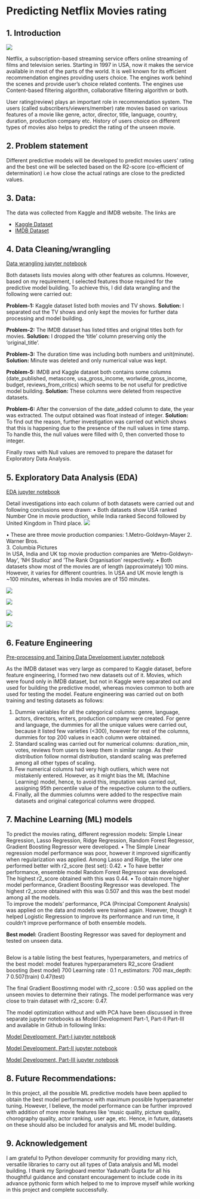 # Predicting Netflix Movies rating

## 1. Introduction

![](https://github.com/damayantinaik/Springboard_Week_7_Capstone_Project_Netfilx/blob/main/Report/Netflix_image.jpg)

Netflix, a subscription-based streaming service offers online streaming of films and television series. Starting in 1997 in USA,  now it makes the service available in most of the parts  of the world.   It is well known for its efficient recommendation engines providing users choice. The engines work behind the scenes and provide user’s choice related contents. The engines use Content-based filtering algorithm, collaborative filtering algorithm or both.

User rating(review) plays an important role in recommendation system. The users (called subscribers/viewers/member) rate movies based on various features of  a movie like genre, actor, director, title, language, country, duration, production company etc. History of users choice on different types of movies also helps to predict the rating of the unseen movie. 


## 2. Problem statement

Different predictive models will be developed to predict movies users’ rating and the best one will be selected based on the R2-score (co-efficient of determination) i.e how close the actual ratings are close to the predicted values. 


## 3. Data:
 
The data was collected from Kaggle and IMDB website. The links are 
* [Kaggle Dataset](https://www.kaggle.com/shivamb/netflix-shows)
* [IMDB Dataset](https://www.imdb.com/interfaces/)


 ## 4. Data Cleaning/wrangling
 [Data wrangling jupyter notebook](https://github.com/damayantinaik/Springboard_Week_7_Capstone_Project_Netfilx/blob/main/Report/Capstone_Project_Netflix_Data_Wrangling_submission4_Report.ipynb)

Both datasets lists movies along with other features as columns. However, based on my requirement, I selected features those required for the predictive model building. To achieve this, I did data wrangling and the following were carried out: 
  
**Problem-1:** Kaggle dataset listed both movies and TV shows. 
**Solution:** I separated out the TV shows and only kept the movies for further data processing and model building.  

**Problem-2:** The IMDB dataset has listed titles and original titles both for movies. 
**Solution:** I dropped the ‘title’ column preserving only the ‘original_title’.

**Problem-3:** The duration time was including both numbers and unit(minute). 
**Solution:** Minute was deleted and only numerical value was kept.

**Problem-5:** IMDB and Kaggle dataset both contains some columns (date_published, metascore, usa_gross_income, worlwide_gross_income, budget, reviews_from_critics) which seems to be not useful for predictive model building. 
**Solution:** These columns were deleted from respective datasets.

**Problem-6:** After the conversion of the date_added column to date, the year was extracted. The output obtained was float instead of integer. 
**Solution:** To find out the reason, further investigation was carried out which shows that this is happening due to the presence of the null values in time stamp. To handle this, the null values were  filled with 0, then converted those to integer.

Finally rows with Null values are removed to prepare the dataset for Exploratory Data Analysis. 


## 5. Exploratory Data Analysis (EDA)
[EDA jupyter notebook](https://github.com/damayantinaik/Springboard_Week_7_Capstone_Project_Netfilx/blob/main/Report/Netflix_EDA_submission2_for_report.ipynb)
       
Detail investigations into each column of both datasets were carried out and following conclusions were drawn:
•	Both datasets show USA ranked Number One in movie production, while India ranked Second followed by United Kingdom in Third place.
![](https://github.com/damayantinaik/Springboard_Week_7_Capstone_Project_Netfilx/blob/main/Report/Top_20_countries_in_Movie_production.png)

•	These are three movie production companies:
1.Metro-Goldwyn-Mayer 
2. Warner Bros.                 
3. Columbia Pictures             
In USA, India and UK top movie production companies are ‘Metro-Goldwyn-May‘, ‘NH Studioz’ and  ‘The Rank Organisation’ respectively. 
•	Both datasets show most of the movies are of length (approximately) 100 mins. However, it varies for different countries. In USA and UK movie length is ~100 minutes, whereas in India movies are of 150 minutes.


![](https://github.com/damayantinaik/Springboard_Week_7_Capstone_Project_Netfilx/blob/main/Report/Overall_movie_duration.png)


![](https://github.com/damayantinaik/Springboard_Week_7_Capstone_Project_Netfilx/blob/main/Report/USA_movie_duration.png)

![](https://github.com/damayantinaik/Springboard_Week_7_Capstone_Project_Netfilx/blob/main/Report/Indian_movie_duration.png)

![](https://github.com/damayantinaik/Springboard_Week_7_Capstone_Project_Netfilx/blob/main/Report/UK_movie_duration.png)




## 6. Feature Engineering
[Pre-processing and Taining Data Development jupyter notebook](https://github.com/damayantinaik/Springboard_Week_7_Capstone_Project_Netfilx/blob/main/Report/Netflix_data_Pre_processing_training_data_development_submission2_Report.ipynb)

As the IMDB dataset was very large as compared to Kaggle dataset, before feature engineering, I formed two new datasets out of it. Movies, which were found only in IMDB dataset, but not in Kaggle were separated out and used for building the predictive model, whereas movies common to both are used for testing the model. 
Feature engineering was carried out on both training and testing datasets as follows: 
1. Dummie variables for all the categorical columns: genre, language, actors, directors, writers, production company were created. For genre and language, the dummies for all the unique values were carried out, because it listed few varieties (<300),  however for rest of the columns, dummies for top 200 values in each column were obtained.
1. Standard scaling was carried out for numerical columns:  duration_min, votes, reviews from users to keep them in similar range.  As their distribution  follow normal distribution, standard scaling was preferred among all other types of scaling.
1. Few numerical columns had very high outliers, which were not mistakenly entered. However, as it might bias the ML (Machine Learning) model, hence, to avoid this, imputation was carried out, assigning  95th percentile value of the respective column to the outliers.
1. Finally, all the dummies columns were added to the respective main datasets and original categorical columns were dropped.

## 7. Machine Learning (ML) models

To predict the movies rating, different regression models: Simple Linear Regression, Lasso Regression, Ridge Regression, Random Forest Regressor, Gradient Boosting Regressor were developed. 
•	The Simple Linear regression model performance was poor, however it improved significantly when regularization was applied. Among Lasso and Ridge, the later one  performed better with r2_score (test set): 0.42. 
•	To have better performance, ensemble model Random Forest Regressor was developed. The highest r2_score obtained with this was 0.44. 
•	To obtain more higher model performance, Gradient Boosting Regressor was developed. The highest r2_score obtained with this was 0.507 and this was the best model among all the models.    
To improve the models’ performance, PCA (Principal Component Analysis) was applied on the data and models were trained again. However, though it helped Logistic Regression to improve its performance and run time, it couldn’t improve performance of both ensemble models. 

**Best model:** Gradient Boosting Regressor was saved for deployment and tested on unseen data. 


![]()


Below is a table listing the best features, hyperparameters, and metrics of the best model:
model	features	hyperparameters	R2_score
Gradient boosting (best model)	700	Learning rate : 0.1
n_estimators: 700
max_depth: 7	0.507(train)
0.47(test)

The final Gradient Boostimng model with r2_score : 0.50 was applied on the unseen movies to determine their ratings. The model performance was very close to train dataset with r2_score: 0.47.

The model optimization without and with PCA have been discussed in three separate jupyter notebooks as Model Development Part-1, Part-II Part-III and available in Github in following links:

[Model Development, Part-I jupyter notebook](https://github.com/damayantinaik/Springboard_Week_7_Capstone_Project_Netfilx/blob/main/Report/Netflix_data_model_development_final_Part_I_Report.ipynb)

[Model Development, Part-II jupyter notebook](https://github.com/damayantinaik/Springboard_Week_7_Capstone_Project_Netfilx/blob/main/Report/Netflix_data_model_development_final_Part_II_Report.ipynb)

[Model Development, Part-III jupyter notebook](https://github.com/damayantinaik/Springboard_Week_7_Capstone_Project_Netfilx/blob/main/Report/Netflix_data_model_development_PCAall_final_Part_III_Report.ipynb)

## 8. Future Recommendations:
In this project, all the possible ML predictive models have been applied to obtain the best model performance with maximum possible hyperparameter tuning. However, I believe, the model performance can be further improved with addition of more movie features like 'music quality, picture quality, chorography quality, actor ranking, user age,  etc. Hence, in future,  datasets on these should also be included for analysis and ML model building. 

## 9. Acknowledgement
I am grateful to Python developer community for providing many rich, versatile libraries to carry out all types of Data analysis and ML model building. I thank my Springboard mentor Yadunath Gupta for all his thoughtful guidance and constant encouragement to include code in its advance pythonic form which helped to me to improve myself while working in this project and complete successfully.  



